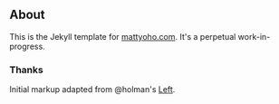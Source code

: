 ## About

This is the Jekyll template for [mattyoho.com](http://mattyoho.com). It's a perpetual work-in-progress.

### Thanks

Initial markup adapted from @holman's [Left](https://github.com/holman/left).
